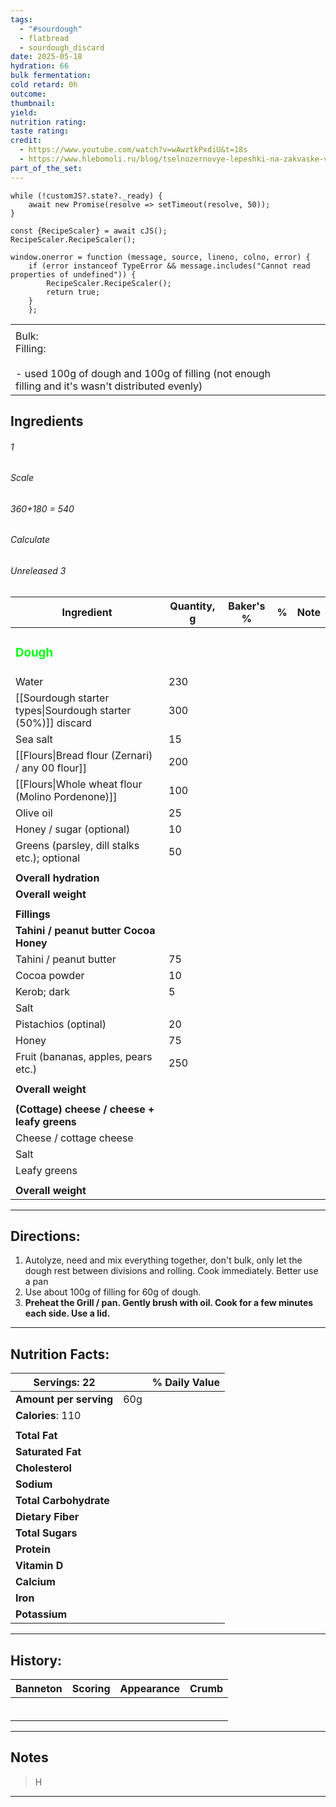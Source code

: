 ```yaml
---
tags:
  - "#sourdough"
  - flatbread
  - sourdough_discard
date: 2025-05-18
hydration: 66
bulk fermentation: 
cold retard: 0h
outcome: 
thumbnail: 
yield: 
nutrition rating: 
taste rating: 
credit:
  - https://www.youtube.com/watch?v=wAwztkPxdiU&t=18s
  - https://www.hlebomoli.ru/blog/tselnozernovye-lepeshki-na-zakvaske-video
part_of_the_set:
---
```

```dataviewjs
while (!customJS?.state?._ready) { 
	await new Promise(resolve => setTimeout(resolve, 50)); 
} 

const {RecipeScaler} = await cJS();
RecipeScaler.RecipeScaler();

window.onerror = function (message, source, lineno, colno, error) {
	if (error instanceof TypeError && message.includes("Cannot read properties of undefined")) {
		RecipeScaler.RecipeScaler();
		return true;
	}
    };
```

|                                                                                                                             |     |     |     |
| --------------------------------------------------------------------------------------------------------------------------- | --- | --- | --- |
|                                                                                                                             |     |     |     |
| Bulk: <br>Filling: <br><br>- used 100g of dough and 100g of filling (not enough filling and it's wasn't distributed evenly) |     |     |     |




## Ingredients

###### 1
###### Scale
###### 360+180 = 540
###### Calculate
###### Unreleased 3

| Ingredient                                                   | Quantity, g | Baker's % | %   | Note |
| ------------------------------------------------------------ | ----------- | --------- | --- | ---- |
| <h3 style="color:#00ff13;">Dough</h3>                        |             |           |     |      |
| Water                                                        | 230         |           |     |      |
| [[Sourdough starter types\|Sourdough starter (50%)]] discard | 300         |           |     |      |
| Sea salt                                                     | 15          |           |     |      |
| [[Flours\|Bread flour (Zernari) / any 00 flour]]             | 200         |           |     |      |
| [[Flours\|Whole wheat flour (Molino Pordenone)]]             | 100         |           |     |      |
| Olive oil                                                    | 25          |           |     |      |
| Honey / sugar (optional)                                     | 10          |           |     |      |
| Greens (parsley, dill stalks etc.); optional                 | 50          |           |     |      |
|                                                              |             |           |     |      |
| **Overall hydration**                                        |             |           |     |      |
| **Overall weight**                                           |             |           |     |      |
|                                                              |             |           |     |      |
| **Fillings**                                                 |             |           |     |      |
| **Tahini / peanut butter Cocoa Honey**                       |             |           |     |      |
| Tahini / peanut butter                                       | 75          |           |     |      |
| Cocoa powder                                                 | 10          |           |     |      |
| Kerob; dark                                                  | 5           |           |     |      |
| Salt                                                         |             |           |     |      |
| Pistachios (optinal)                                         | 20          |           |     |      |
| Honey                                                        | 75          |           |     |      |
| Fruit (bananas, apples, pears etc.)                          | 250         |           |     |      |
|                                                              |             |           |     |      |
| **Overall weight**                                           |             |           |     |      |
|                                                              |             |           |     |      |
| **(Cottage) cheese / cheese + leafy greens**                 |             |           |     |      |
| Cheese / cottage cheese                                      |             |           |     |      |
| Salt                                                         |             |           |     |      |
| Leafy greens                                                 |             |           |     |      |
|                                                              |             |           |     |      |
| **Overall weight**                                           |             |           |     |      |





---
## Directions:

1. Autolyze, need and mix everything together, don't bulk, only let the dough rest between divisions and rolling. Cook immediately. Better use a pan
2. Use about 100g of filling for 60g of dough.
3. **Preheat the Grill / pan. Gently brush with oil. Cook for a few minutes each side. Use a lid.**




---
## Nutrition Facts:

| **Servings:** 22       |       | % Daily Value |
| ---------------------- | ----- | ------------- |
| **Amount per serving** | 60g   |               |
| **Calories**: 110      |       |               |
|                        |       |               |
| **Total Fat**          |       |               |
| **Saturated Fat**      |       |               |
| **Cholesterol**        |       |               |
| **Sodium**             |       |               |
| **Total Carbohydrate** |       |               |
| **Dietary Fiber**      |       |               |
| **Total Sugars**       |       |               |
| **Protein**            |       |               |
| **Vitamin D**          |       |               |
| **Calcium**            |       |               |
| **Iron**               |       |               |
| **Potassium**          |       |               |

---
## History:

| Banneton                                                                                                                                                                                                                                                                                                                                                                                                                                                                                                       | Scoring                                                                                                                                                                                                                              | Appearance                                                                                                                                                                                                                           | Crumb                                                                                                                                                                                                                                |
| -------------------------------------------------------------------------------------------------------------------------------------------------------------------------------------------------------------------------------------------------------------------------------------------------------------------------------------------------------------------------------------------------------------------------------------------------------------------------------------------------------------- | ------------------------------------------------------------------------------------------------------------------------------------------------------------------------------------------------------------------------------------ | ------------------------------------------------------------------------------------------------------------------------------------------------------------------------------------------------------------------------------------ | ------------------------------------------------------------------------------------------------------------------------------------------------------------------------------------------------------------------------------------ |
|                                                                                                                                                                                                                                                                                                                                                                                                                                                                                                                |                                                                                                                                                                                                                                      |                                                                                                                                                                                                                                      |                                                                                                                                                                                                                                      |
|                                                                                                                                                                                                                                                                                                                                                                                                                                                                                                                |                                                                                                                                                                                                                                      |                                                                                                                                                                                                                                      |                                                                                                                                                                                                                                      |
|                                                                                                                                                                                                                                                                                                                                                                                                                                                                                                                |                                                                                                                                                                                                                                      |                                                                                                                                                                                                                                      |                                                                                                                                                                                                                                      |
|                                                                                                                                                                                                                                                                                                                                                                                                                                                                                                                |                                                                                                                                                                                                                                      |                                                                                                                                                                                                                                      |                                                                                                                                                                                                                                      |
|                                                                                                                                                                                                                                                                                                                                                                                                                                                                                                                |                                                                                                                                                                                                                                      |                                                                                                                                                                                                                                      |                                                                                                                                                                                                                                      |
|                                                                                                                                                                                                                                                                                                                                                                                                                                                                                                                |                                                                                                                                                                                                                                      |                                                                                                                                                                                                                                      |                                                                                                                                                                                                                                      |

---
## Notes

> H

---



